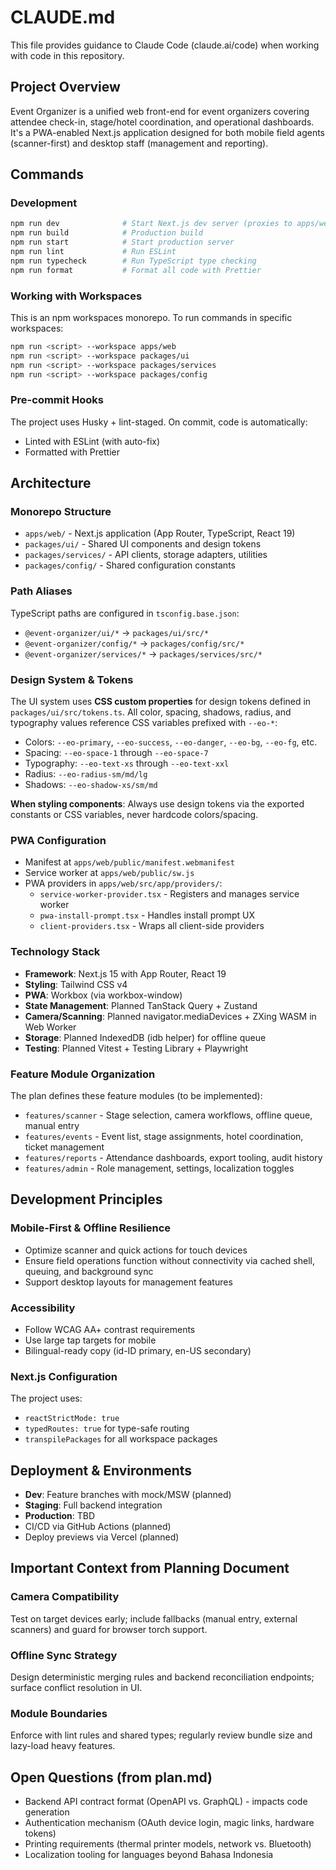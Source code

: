 # CLAUDE.md

This file provides guidance to Claude Code (claude.ai/code) when working with code in this repository.

## Project Overview

Event Organizer is a unified web front-end for event organizers covering attendee check-in, stage/hotel coordination, and operational dashboards. It's a PWA-enabled Next.js application designed for both mobile field agents (scanner-first) and desktop staff (management and reporting).

## Commands

### Development
```bash
npm run dev              # Start Next.js dev server (proxies to apps/web)
npm run build            # Production build
npm run start            # Start production server
npm run lint             # Run ESLint
npm run typecheck        # Run TypeScript type checking
npm run format           # Format all code with Prettier
```

### Working with Workspaces
This is an npm workspaces monorepo. To run commands in specific workspaces:
```bash
npm run <script> --workspace apps/web
npm run <script> --workspace packages/ui
npm run <script> --workspace packages/services
npm run <script> --workspace packages/config
```

### Pre-commit Hooks
The project uses Husky + lint-staged. On commit, code is automatically:
- Linted with ESLint (with auto-fix)
- Formatted with Prettier

## Architecture

### Monorepo Structure
- `apps/web/` - Next.js application (App Router, TypeScript, React 19)
- `packages/ui/` - Shared UI components and design tokens
- `packages/services/` - API clients, storage adapters, utilities
- `packages/config/` - Shared configuration constants

### Path Aliases
TypeScript paths are configured in `tsconfig.base.json`:
- `@event-organizer/ui/*` → `packages/ui/src/*`
- `@event-organizer/config/*` → `packages/config/src/*`
- `@event-organizer/services/*` → `packages/services/src/*`

### Design System & Tokens
The UI system uses **CSS custom properties** for design tokens defined in `packages/ui/src/tokens.ts`. All color, spacing, shadows, radius, and typography values reference CSS variables prefixed with `--eo-*`:
- Colors: `--eo-primary`, `--eo-success`, `--eo-danger`, `--eo-bg`, `--eo-fg`, etc.
- Spacing: `--eo-space-1` through `--eo-space-7`
- Typography: `--eo-text-xs` through `--eo-text-xxl`
- Radius: `--eo-radius-sm/md/lg`
- Shadows: `--eo-shadow-xs/sm/md`

**When styling components**: Always use design tokens via the exported constants or CSS variables, never hardcode colors/spacing.

### PWA Configuration
- Manifest at `apps/web/public/manifest.webmanifest`
- Service worker at `apps/web/public/sw.js`
- PWA providers in `apps/web/src/app/providers/`:
  - `service-worker-provider.tsx` - Registers and manages service worker
  - `pwa-install-prompt.tsx` - Handles install prompt UX
  - `client-providers.tsx` - Wraps all client-side providers

### Technology Stack
- **Framework**: Next.js 15 with App Router, React 19
- **Styling**: Tailwind CSS v4
- **PWA**: Workbox (via workbox-window)
- **State Management**: Planned TanStack Query + Zustand
- **Camera/Scanning**: Planned navigator.mediaDevices + ZXing WASM in Web Worker
- **Storage**: Planned IndexedDB (idb helper) for offline queue
- **Testing**: Planned Vitest + Testing Library + Playwright

### Feature Module Organization
The plan defines these feature modules (to be implemented):
- `features/scanner` - Stage selection, camera workflows, offline queue, manual entry
- `features/events` - Event list, stage assignments, hotel coordination, ticket management
- `features/reports` - Attendance dashboards, export tooling, audit history
- `features/admin` - Role management, settings, localization toggles

## Development Principles

### Mobile-First & Offline Resilience
- Optimize scanner and quick actions for touch devices
- Ensure field operations function without connectivity via cached shell, queuing, and background sync
- Support desktop layouts for management features

### Accessibility
- Follow WCAG AA+ contrast requirements
- Use large tap targets for mobile
- Bilingual-ready copy (id-ID primary, en-US secondary)

### Next.js Configuration
The project uses:
- `reactStrictMode: true`
- `typedRoutes: true` for type-safe routing
- `transpilePackages` for all workspace packages

## Deployment & Environments
- **Dev**: Feature branches with mock/MSW (planned)
- **Staging**: Full backend integration
- **Production**: TBD
- CI/CD via GitHub Actions (planned)
- Deploy previews via Vercel (planned)

## Important Context from Planning Document

### Camera Compatibility
Test on target devices early; include fallbacks (manual entry, external scanners) and guard for browser torch support.

### Offline Sync Strategy
Design deterministic merging rules and backend reconciliation endpoints; surface conflict resolution in UI.

### Module Boundaries
Enforce with lint rules and shared types; regularly review bundle size and lazy-load heavy features.

## Open Questions (from plan.md)
- Backend API contract format (OpenAPI vs. GraphQL) - impacts code generation
- Authentication mechanism (OAuth device login, magic links, hardware tokens)
- Printing requirements (thermal printer models, network vs. Bluetooth)
- Localization tooling for languages beyond Bahasa Indonesia
